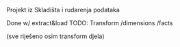 Projekt iz Skladišta i rudarenja podataka

Done w/ extract&load
TODO: 
Transform
  /dimensions
  /facts

  (sve riješeno osim transform djela)
